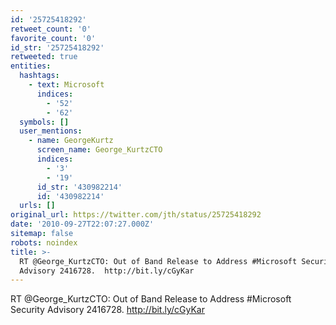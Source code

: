```yaml
---
id: '25725418292'
retweet_count: '0'
favorite_count: '0'
id_str: '25725418292'
retweeted: true
entities:
  hashtags:
    - text: Microsoft
      indices:
        - '52'
        - '62'
  symbols: []
  user_mentions:
    - name: GeorgeKurtz
      screen_name: George_KurtzCTO
      indices:
        - '3'
        - '19'
      id_str: '430982214'
      id: '430982214'
  urls: []
original_url: https://twitter.com/jth/status/25725418292
date: '2010-09-27T22:07:27.000Z'
sitemap: false
robots: noindex
title: >-
  RT @George_KurtzCTO: Out of Band Release to Address #Microsoft Security
  Advisory 2416728.  http://bit.ly/cGyKar
---
```


RT @George_KurtzCTO: Out of Band Release to Address #Microsoft Security Advisory 2416728.  http://bit.ly/cGyKar